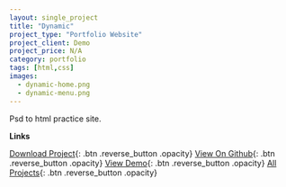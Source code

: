 ```yaml
---
layout: single_project
title: "Dynamic"
project_type: "Portfolio Website"
project_client: Demo
project_price: N/A
category: portfolio
tags: [html,css]
images:
  - dynamic-home.png
  - dynamic-menu.png
---
```



Psd to html practice site.

**Links**

[Download Project](assets/dynamic.zip "Download Project"){: .btn .reverse_button .opacity}
[View On Github](https://github.com/mahafuzur "View On Github"){: .btn .reverse_button .opacity}
[View Demo](https://github.com/mahafuzur){: .btn .reverse_button .opacity}
[All Projects](/../../projects.html "All Projects"){: .btn .reverse_button .opacity}